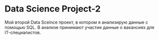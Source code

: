 # Data Science Project-2
Мой второй Data Sceince проект, в котором я анализирую данные с помощью SQL.
В анализе принимают участие данные о вакансиях для IT-специалистов.
